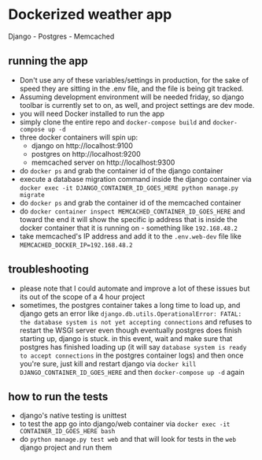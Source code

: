 Dockerized weather app
=====================
Django - Postgres - Memcached

running the app
--------------------
- Don't use any of these variables/settings in production, for the sake of speed they are sitting in the .env file, and the file is being git tracked.
- Assuming development environment will be needed friday, so django toolbar is currently set to on, as well, and project settings are dev mode.
- you will need Docker installed to run the app
- simply clone the entire repo and `docker-compose build` and `docker-compose up -d`
- three docker containers will spin up:
    - django on http://localhost:9100
    - postgres on http://localhost:9200
    - memcached server on http://localhost:9300
- do `docker ps` and grab the container id of the django container
- execute a database migration command inside the django container via `docker exec -it DJANGO_CONTAINER_ID_GOES_HERE python manage.py migrate`
- do `docker ps` and grab the container id of the memcached container
- do `docker container inspect MEMCACHED_CONTAINER_ID_GOES_HERE` and toward the end it will show the specific ip address that is inside the docker container that it is running on - something like `192.168.48.2`
- take memcached's IP address and add it to the `.env.web-dev` file like `MEMCACHED_DOCKER_IP=192.168.48.2`


troubleshooting
------------------
- please note that I could automate and improve a lot of these issues but its out of the scope of a 4 hour project
- sometimes, the postgres container takes a long time to load up, and django gets an error like `django.db.utils.OperationalError: FATAL:  the database system is not yet accepting connections` and refuses to restart the WSGI server even though eventually postgres does finish starting up, django is stuck. in this event, wait and make sure that postgres has finished loading up (it will say `database system is ready to accept connections` in the postgres container logs) and then once you're sure, just kill and restart django via `docker kill DJANGO_CONTAINER_ID_GOES_HERE` and then `docker-compose up -d` again



how to run the tests
--------------------
- django's native testing is unittest
- to test the app go into django/web container via `docker exec -it CONTAINER_ID_GOES_HERE bash`
- do `python manage.py test web` and that will look for tests in the `web` django project and run them


